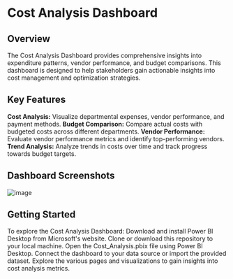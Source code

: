 # Cost Analysis Dashboard

## Overview
The Cost Analysis Dashboard provides comprehensive insights into expenditure patterns, vendor performance, and budget comparisons. This dashboard is designed to help stakeholders gain actionable insights into cost management and optimization strategies.

## Key Features
**Cost Analysis:** Visualize departmental expenses, vendor performance, and payment methods.
**Budget Comparison:** Compare actual costs with budgeted costs across different departments.
**Vendor Performance:** Evaluate vendor performance metrics and identify top-performing vendors.
**Trend Analysis:** Analyze trends in costs over time and track progress towards budget targets.

## Dashboard Screenshots
![image](https://github.com/laksmiamalia/DASHBOARD/assets/113813929/5f7fc219-5fd7-4707-b5ad-72676260e1cc)

## Getting Started
To explore the Cost Analysis Dashboard:
Download and install Power BI Desktop from Microsoft's website.
Clone or download this repository to your local machine.
Open the Cost_Analysis.pbix file using Power BI Desktop.
Connect the dashboard to your data source or import the provided dataset.
Explore the various pages and visualizations to gain insights into cost analysis metrics.
